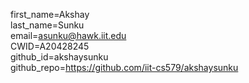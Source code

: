 first_name=Akshay  
last_name=Sunku  
email=asunku@hawk.iit.edu  
CWID=A20428245  
github_id=akshaysunku  
github_repo=https://github.com/iit-cs579/akshaysunku  